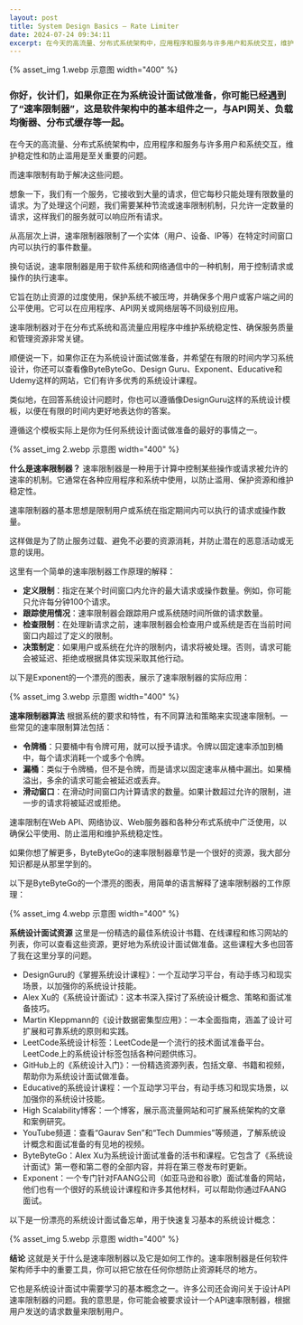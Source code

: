 ```yaml
---
layout: post
title: System Design Basics — Rate Limiter
date: 2024-07-24 09:34:11
excerpt: 在今天的高流量、分布式系统架构中，应用程序和服务与许多用户和系统交互，维护稳定性和防止滥用是至关重要的问题。而速率限制有助于解决这些问题。
---
```


{% asset_img 1.webp 示意图 width="400" %}

### 你好，伙计们，如果你正在为系统设计面试做准备，你可能已经遇到了“速率限制器”，这是软件架构中的基本组件之一，与API网关、负载均衡器、分布式缓存等一起。

在今天的高流量、分布式系统架构中，应用程序和服务与许多用户和系统交互，维护稳定性和防止滥用是至关重要的问题。

而速率限制有助于解决这些问题。

<!--more-->

想象一下，我们有一个服务，它接收到大量的请求，但它每秒只能处理有限数量的请求。为了处理这个问题，我们需要某种节流或速率限制机制，只允许一定数量的请求，这样我们的服务就可以响应所有请求。

从高层次上讲，速率限制器限制了一个实体（用户、设备、IP等）在特定时间窗口内可以执行的事件数量。

换句话说，速率限制器是用于软件系统和网络通信中的一种机制，用于控制请求或操作的执行速率。

它旨在防止资源的过度使用，保护系统不被压垮，并确保多个用户或客户端之间的公平使用。它可以在应用程序、API网关或网络层等不同级别应用。

速率限制器对于在分布式系统和高流量应用程序中维护系统稳定性、确保服务质量和管理资源非常关键。

顺便说一下，如果你正在为系统设计面试做准备，并希望在有限的时间内学习系统设计，你还可以查看像ByteByteGo、Design Guru、Exponent、Educative和Udemy这样的网站，它们有许多优秀的系统设计课程。

类似地，在回答系统设计问题时，你也可以遵循像DesignGuru这样的系统设计模板，以便在有限的时间内更好地表达你的答案。

遵循这个模板实际上是你为任何系统设计面试做准备的最好的事情之一。

{% asset_img 2.webp 示意图 width="400" %}

**什么是速率限制器？**
速率限制器是一种用于计算中控制某些操作或请求被允许的速率的机制。它通常在各种应用程序和系统中使用，以防止滥用、保护资源和维护稳定性。

速率限制器的基本思想是限制用户或系统在指定期间内可以执行的请求或操作数量。

这样做是为了防止服务过载、避免不必要的资源消耗，并防止潜在的恶意活动或无意的误用。

这里有一个简单的速率限制器工作原理的解释：

- **定义限制**：指定在某个时间窗口内允许的最大请求或操作数量。例如，你可能只允许每分钟100个请求。
- **跟踪使用情况**：速率限制器会跟踪用户或系统随时间所做的请求数量。
- **检查限制**：在处理新请求之前，速率限制器会检查用户或系统是否在当前时间窗口内超过了定义的限制。
- **决策制定**：如果用户或系统在允许的限制内，请求将被处理。否则，请求可能会被延迟、拒绝或根据具体实现采取其他行动。

以下是Exponent的一个漂亮的图表，展示了速率限制器的实际应用：

{% asset_img 3.webp 示意图 width="400" %}

**速率限制器算法**
根据系统的要求和特性，有不同算法和策略来实现速率限制。一些常见的速率限制算法包括：

- **令牌桶**：只要桶中有令牌可用，就可以授予请求。令牌以固定速率添加到桶中，每个请求消耗一个或多个令牌。
- **漏桶**：类似于令牌桶，但不是令牌，而是请求以固定速率从桶中漏出。如果桶溢出，多余的请求可能会被延迟或丢弃。
- **滑动窗口**：在滑动时间窗口内计算请求的数量。如果计数超过允许的限制，进一步的请求将被延迟或拒绝。

速率限制在Web API、网络协议、Web服务器和各种分布式系统中广泛使用，以确保公平使用、防止滥用和维护系统稳定性。

如果你想了解更多，ByteByteGo的速率限制器章节是一个很好的资源，我大部分知识都是从那里学到的。

以下是ByteByteGo的一个漂亮的图表，用简单的语言解释了速率限制器的工作原理：

{% asset_img 4.webp 示意图 width="400" %}

**系统设计面试资源**
这里是一份精选的最佳系统设计书籍、在线课程和练习网站的列表，你可以查看这些资源，更好地为系统设计面试做准备。这些课程大多也回答了我在这里分享的问题。

- DesignGuru的《掌握系统设计课程》：一个互动学习平台，有动手练习和现实场景，以加强你的系统设计技能。
- Alex Xu的《系统设计面试》：这本书深入探讨了系统设计概念、策略和面试准备技巧。
- Martin Kleppmann的《设计数据密集型应用》：一本全面指南，涵盖了设计可扩展和可靠系统的原则和实践。
- LeetCode系统设计标签：LeetCode是一个流行的技术面试准备平台。LeetCode上的系统设计标签包括各种问题供练习。
- GitHub上的《系统设计入门》：一份精选资源列表，包括文章、书籍和视频，帮助你为系统设计面试做准备。
- Educative的系统设计课程：一个互动学习平台，有动手练习和现实场景，以加强你的系统设计技能。
- High Scalability博客：一个博客，展示高流量网站和可扩展系统架构的文章和案例研究。
- YouTube频道：查看“Gaurav Sen”和“Tech Dummies”等频道，了解系统设计概念和面试准备的有见地的视频。
- ByteByteGo：Alex Xu为系统设计面试准备的活书和课程。它包含了《系统设计面试》第一卷和第二卷的全部内容，并将在第三卷发布时更新。
- Exponent：一个专门针对FAANG公司（如亚马逊和谷歌）面试准备的网站，他们也有一个很好的系统设计课程和许多其他材料，可以帮助你通过FAANG面试。

以下是一份漂亮的系统设计面试备忘单，用于快速复习基本的系统设计概念：

{% asset_img 5.webp 示意图 width="400" %}

**结论**
这就是关于什么是速率限制器以及它是如何工作的。速率限制器是任何软件架构师手中的重要工具，你可以把它放在任何你想防止资源耗尽的地方。

它也是系统设计面试中需要学习的基本概念之一。许多公司还会询问关于设计API速率限制器的问题。我的意思是，你可能会被要求设计一个API速率限制器，根据用户发送的请求数量来限制用户。

<!-- https://medium.com/javarevisited/system-design-basics-rate-limiter-249013cf5be4 -->